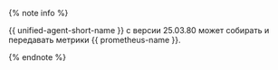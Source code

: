 {% note info %}

{{ unified-agent-short-name }} с версии 25.03.80 может собирать и передавать метрики {{ prometheus-name }}.

{% endnote %}